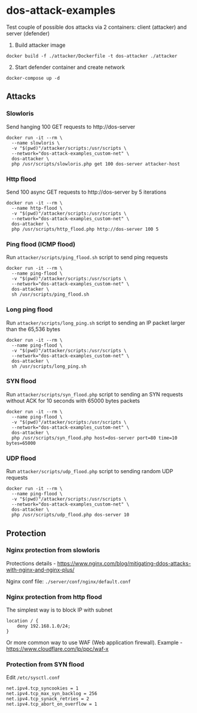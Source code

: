 # dos-attack-examples
Test couple of possible dos attacks via 2 containers: client (attacker) and server (defender)

1. Build attacker image
```shell
docker build -f ./attacker/Dockerfile -t dos-attacker ./attacker
```

2. Start defender container and create network
```shell
docker-compose up -d
```

## Attacks

### Slowloris
Send hanging 100 GET requests to http://dos-server
```shell
docker run -it --rm \
  --name slowloris \
  -v "$(pwd)"/attacker/scripts:/usr/scripts \
  --network="dos-attack-examples_custom-net" \
  dos-attacker \
  php /usr/scripts/slowloris.php get 100 dos-server attacker-host
```

### Http flood
Send 100 async GET requests to http://dos-server by 5 iterations
```shell
docker run -it --rm \
  --name http-flood \
  -v "$(pwd)"/attacker/scripts:/usr/scripts \
  --network="dos-attack-examples_custom-net" \
  dos-attacker \
  php /usr/scripts/http_flood.php http://dos-server 100 5
```

### Ping flood (ICMP flood)
Run `attacker/scripts/ping_flood.sh` script to send ping requests

```shell
docker run -it --rm \
  --name ping-flood \
  -v "$(pwd)"/attacker/scripts:/usr/scripts \
  --network="dos-attack-examples_custom-net" \
  dos-attacker \
  sh /usr/scripts/ping_flood.sh
```

### Long ping flood
Run `attacker/scripts/long_ping.sh` script to sending an IP packet larger than the 65,536 bytes

```shell
docker run -it --rm \
  --name ping-flood \
  -v "$(pwd)"/attacker/scripts:/usr/scripts \
  --network="dos-attack-examples_custom-net" \
  dos-attacker \
  sh /usr/scripts/long_ping.sh
```

### SYN flood
Run `attacker/scripts/syn_flood.php` script to sending an SYN requests without ACK for 10 seconds with 65000 bytes packets

```shell
docker run -it --rm \
  --name ping-flood \
  -v "$(pwd)"/attacker/scripts:/usr/scripts \
  --network="dos-attack-examples_custom-net" \
  dos-attacker \
  php /usr/scripts/syn_flood.php host=dos-server port=80 time=10 bytes=65000
```

### UDP flood
Run `attacker/scripts/udp_flood.php` script to sending random UDP requests

```shell
docker run -it --rm \
  --name ping-flood \
  -v "$(pwd)"/attacker/scripts:/usr/scripts \
  --network="dos-attack-examples_custom-net" \
  dos-attacker \
  php /usr/scripts/udp_flood.php dos-server 10
```

## Protection

### Nginx protection from slowloris
Protections details - https://www.nginx.com/blog/mitigating-ddos-attacks-with-nginx-and-nginx-plus/

Nginx conf file: `./server/conf/nginx/default.conf`

### Nginx protection from http flood
The simplest way is to block IP with subnet
```
location / {
    deny 192.168.1.0/24;
}
```

Or more common way to use WAF (Web application firewall). Example - https://www.cloudflare.com/lp/ppc/waf-x

### Protection from SYN flood
Edit `/etc/sysctl.conf`

```
net.ipv4.tcp_syncookies = 1
net.ipv4.tcp_max_syn_backlog = 256
net.ipv4.tcp_synack_retries = 2
net.ipv4.tcp_abort_on_overflow = 1
```

